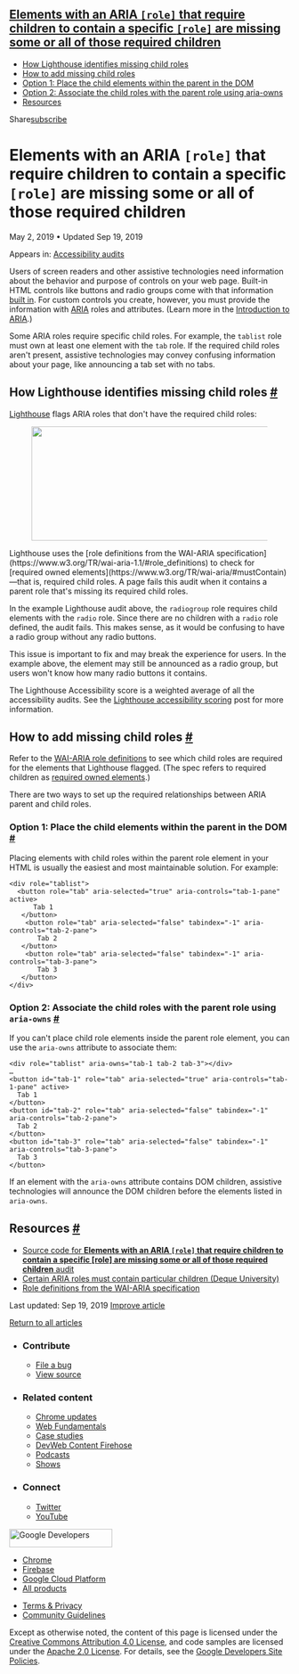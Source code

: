 ## <a href="#elements-with-an-aria-lesscodegreaterrolelesscodegreater-that-require-children-to-contain-a-specific-lesscodegreaterrolelesscodegreater-are-missing-some-or-all-of-those-required-children" class="w-toc__header--link">Elements with an ARIA <code>[role]</code> that require children to contain a specific <code>[role]</code> are missing some or all of those required children</a>

- [How Lighthouse identifies missing child roles](#how-lighthouse-identifies-missing-child-roles)
- [How to add missing child roles](#how-to-add-missing-child-roles)
- [Option 1: Place the child elements within the parent in the DOM](#option-1:-place-the-child-elements-within-the-parent-in-the-dom)
- [Option 2: Associate the child roles with the parent role using aria-owns](#option-2:-associate-the-child-roles-with-the-parent-role-using-aria-owns)
- [Resources](#resources)

Share<a href="/newsletter/" class="gc-analytics-event w-actions__fab w-actions__fab--subscribe"><span>subscribe</span></a>

# Elements with an ARIA `[role]` that require children to contain a specific `[role]` are missing some or all of those required children

May 2, 2019 <span class="w-author__separator">•</span> Updated Sep 19, 2019

<span class="w-post-signpost__title">Appears in:</span> <a href="/lighthouse-accessibility" class="w-post-signpost__link">Accessibility audits</a>

Users of screen readers and other assistive technologies need information about the behavior and purpose of controls on your web page. Built-in HTML controls like buttons and radio groups come with that information [built in](/use-semantic-html). For custom controls you create, however, you must provide the information with [ARIA](https://www.w3.org/TR/wai-aria-1.1/#role_definitions) roles and attributes. (Learn more in the [Introduction to ARIA](https://developers.google.com/web/fundamentals/accessibility/semantics-aria/).)

Some ARIA roles require specific child roles. For example, the `tablist` role must own at least one element with the `tab` role. If the required child roles aren't present, assistive technologies may convey confusing information about your page, like announcing a tab set with no tabs.

## How Lighthouse identifies missing child roles <a href="#how-lighthouse-identifies-missing-child-roles" class="w-headline-link">#</a>

[Lighthouse](https://developers.google.com/web/tools/lighthouse) flags ARIA roles that don't have the required child roles:

<figure><img src="https://web-dev.imgix.net/image/tcFciHGuF3MxnTr1y5ue01OGLBn2/meMpRNGub2polfC7ysFf.png?auto=format" class="w-screenshot" sizes="(min-width: 800px) 800px, calc(100vw - 48px)" srcset="https://web-dev.imgix.net/image/tcFciHGuF3MxnTr1y5ue01OGLBn2/meMpRNGub2polfC7ysFf.png?auto=format&amp;w=200 200w, https://web-dev.imgix.net/image/tcFciHGuF3MxnTr1y5ue01OGLBn2/meMpRNGub2polfC7ysFf.png?auto=format&amp;w=228 228w, https://web-dev.imgix.net/image/tcFciHGuF3MxnTr1y5ue01OGLBn2/meMpRNGub2polfC7ysFf.png?auto=format&amp;w=260 260w, https://web-dev.imgix.net/image/tcFciHGuF3MxnTr1y5ue01OGLBn2/meMpRNGub2polfC7ysFf.png?auto=format&amp;w=296 296w, https://web-dev.imgix.net/image/tcFciHGuF3MxnTr1y5ue01OGLBn2/meMpRNGub2polfC7ysFf.png?auto=format&amp;w=338 338w, https://web-dev.imgix.net/image/tcFciHGuF3MxnTr1y5ue01OGLBn2/meMpRNGub2polfC7ysFf.png?auto=format&amp;w=385 385w, https://web-dev.imgix.net/image/tcFciHGuF3MxnTr1y5ue01OGLBn2/meMpRNGub2polfC7ysFf.png?auto=format&amp;w=439 439w, https://web-dev.imgix.net/image/tcFciHGuF3MxnTr1y5ue01OGLBn2/meMpRNGub2polfC7ysFf.png?auto=format&amp;w=500 500w, https://web-dev.imgix.net/image/tcFciHGuF3MxnTr1y5ue01OGLBn2/meMpRNGub2polfC7ysFf.png?auto=format&amp;w=571 571w, https://web-dev.imgix.net/image/tcFciHGuF3MxnTr1y5ue01OGLBn2/meMpRNGub2polfC7ysFf.png?auto=format&amp;w=650 650w, https://web-dev.imgix.net/image/tcFciHGuF3MxnTr1y5ue01OGLBn2/meMpRNGub2polfC7ysFf.png?auto=format&amp;w=741 741w, https://web-dev.imgix.net/image/tcFciHGuF3MxnTr1y5ue01OGLBn2/meMpRNGub2polfC7ysFf.png?auto=format&amp;w=845 845w, https://web-dev.imgix.net/image/tcFciHGuF3MxnTr1y5ue01OGLBn2/meMpRNGub2polfC7ysFf.png?auto=format&amp;w=964 964w, https://web-dev.imgix.net/image/tcFciHGuF3MxnTr1y5ue01OGLBn2/meMpRNGub2polfC7ysFf.png?auto=format&amp;w=1098 1098w, https://web-dev.imgix.net/image/tcFciHGuF3MxnTr1y5ue01OGLBn2/meMpRNGub2polfC7ysFf.png?auto=format&amp;w=1252 1252w, https://web-dev.imgix.net/image/tcFciHGuF3MxnTr1y5ue01OGLBn2/meMpRNGub2polfC7ysFf.png?auto=format&amp;w=1428 1428w, https://web-dev.imgix.net/image/tcFciHGuF3MxnTr1y5ue01OGLBn2/meMpRNGub2polfC7ysFf.png?auto=format&amp;w=1600 1600w" width="800" height="205" /></figure>Lighthouse uses the [role definitions from the WAI-ARIA specification](https://www.w3.org/TR/wai-aria-1.1/#role_definitions) to check for [required owned elements](https://www.w3.org/TR/wai-aria/#mustContain)—that is, required child roles. A page fails this audit when it contains a parent role that's missing its required child roles.

In the example Lighthouse audit above, the `radiogroup` role requires child elements with the `radio` role. Since there are no children with a `radio` role defined, the audit fails. This makes sense, as it would be confusing to have a radio group without any radio buttons.

This issue is important to fix and may break the experience for users. In the example above, the element may still be announced as a radio group, but users won't know how many radio buttons it contains.

The Lighthouse Accessibility score is a weighted average of all the accessibility audits. See the [Lighthouse accessibility scoring](/accessibility-scoring) post for more information.

## How to add missing child roles <a href="#how-to-add-missing-child-roles" class="w-headline-link">#</a>

Refer to the [WAI-ARIA role definitions](https://www.w3.org/TR/wai-aria-1.1/#role_definitions) to see which child roles are required for the elements that Lighthouse flagged. (The spec refers to required children as [required owned elements](https://www.w3.org/TR/wai-aria/#mustContain).)

There are two ways to set up the required relationships between ARIA parent and child roles.

### Option 1: Place the child elements within the parent in the DOM <a href="#option-1:-place-the-child-elements-within-the-parent-in-the-dom" class="w-headline-link">#</a>

Placing elements with child roles within the parent role element in your HTML is usually the easiest and most maintainable solution. For example:

    <div role="tablist">
      <button role="tab" aria-selected="true" aria-controls="tab-1-pane" active>
          Tab 1
       </button>
        <button role="tab" aria-selected="false" tabindex="-1" aria-controls="tab-2-pane">
           Tab 2
       </button>
        <button role="tab" aria-selected="false" tabindex="-1" aria-controls="tab-3-pane">
           Tab 3
       </button>
    </div>

### Option 2: Associate the child roles with the parent role using `aria-owns` <a href="#option-2:-associate-the-child-roles-with-the-parent-role-using-aria-owns" class="w-headline-link">#</a>

If you can't place child role elements inside the parent role element, you can use the `aria-owns` attribute to associate them:

    <div role="tablist" aria-owns="tab-1 tab-2 tab-3"></div>
    …
    <button id="tab-1" role="tab" aria-selected="true" aria-controls="tab-1-pane" active>
      Tab 1
    </button>
    <button id="tab-2" role="tab" aria-selected="false" tabindex="-1" aria-controls="tab-2-pane">
      Tab 2
    </button>
    <button id="tab-3" role="tab" aria-selected="false" tabindex="-1" aria-controls="tab-3-pane">
      Tab 3
    </button>

If an element with the `aria-owns` attribute contains DOM children, assistive technologies will announce the DOM children before the elements listed in `aria-owns`.

## Resources <a href="#resources" class="w-headline-link">#</a>

- [Source code for **Elements with an ARIA `[role]` that require children to contain a specific \[role\] are missing some or all of those required children** audit](https://github.com/GoogleChrome/lighthouse/blob/master/lighthouse-core/audits/accessibility/aria-required-children.js)
- [Certain ARIA roles must contain particular children (Deque University)](https://dequeuniversity.com/rules/axe/3.3/aria-required-children)
- [Role definitions from the WAI-ARIA specification](https://www.w3.org/TR/wai-aria-1.1/#role_definitions)

<span class="w-mr--sm">Last updated: Sep 19, 2019 </span>[Improve article](https://github.com/GoogleChrome/web.dev/blob/master/src/site/content/en/lighthouse-accessibility/aria-required-children/index.md)

<a href="/lighthouse-accessibility" class="gc-analytics-event w-article-navigation__link w-article-navigation__link--back w-article-navigation__link--single">Return to all articles</a>

- ### Contribute

  - <a href="https://github.com/GoogleChrome/web.dev/issues/new?assignees=&amp;labels=bug&amp;template=bug_report.md&amp;title=" class="w-footer__linkbox-link">File a bug</a>
  - <a href="https://github.com/googlechrome/web.dev" class="w-footer__linkbox-link">View source</a>

- ### Related content

  - <a href="https://blog.chromium.org/" class="w-footer__linkbox-link">Chrome updates</a>
  - <a href="https://developers.google.com/web/" class="w-footer__linkbox-link">Web Fundamentals</a>
  - <a href="https://developers.google.com/web/showcase/" class="w-footer__linkbox-link">Case studies</a>
  - <a href="https://devwebfeed.appspot.com/" class="w-footer__linkbox-link">DevWeb Content Firehose</a>
  - <a href="/podcasts/" class="w-footer__linkbox-link">Podcasts</a>
  - <a href="/shows/" class="w-footer__linkbox-link">Shows</a>

- ### Connect

  - <a href="https://www.twitter.com/ChromiumDev" class="w-footer__linkbox-link">Twitter</a>
  - <a href="https://www.youtube.com/user/ChromeDevelopers" class="w-footer__linkbox-link">YouTube</a>

<a href="https://developers.google.com/" class="w-footer__utility-logo-link"><img src="/images/lockup-color.png" alt="Google Developers" class="w-footer__utility-logo" width="185" height="33" /></a>

- <a href="https://developer.chrome.com/" class="w-footer__utility-link">Chrome</a>
- <a href="https://firebase.google.com/" class="w-footer__utility-link">Firebase</a>
- <a href="https://cloud.google.com/" class="w-footer__utility-link">Google Cloud Platform</a>
- <a href="https://developers.google.com/products" class="w-footer__utility-link">All products</a>

<!-- -->

- <a href="https://policies.google.com/" class="w-footer__utility-link">Terms &amp; Privacy</a>
- <a href="/community-guidelines/" class="w-footer__utility-link">Community Guidelines</a>

Except as otherwise noted, the content of this page is licensed under the [Creative Commons Attribution 4.0 License](https://creativecommons.org/licenses/by/4.0/), and code samples are licensed under the [Apache 2.0 License](https://www.apache.org/licenses/LICENSE-2.0). For details, see the [Google Developers Site Policies](https://developers.google.com/terms/site-policies).
